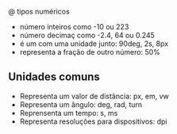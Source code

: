 @ tipos numéricos

* <integer> número inteiros como -10 ou 223
* <number> número decimaç como -2.4, 64 ou  0.245
* <dimension> é um <number> com uma unidade junto: 90deg, 2s, 8px
* <porcentagem> representa a fração de outro número: 50%

## Unidades comuns

* <length> Representa um valor de distância: px, em, vw
* <angle> Representa um ângulo: deg, rad, turn
* <time> Reprensenta um tempo: s, ms
* <resolution> Representa resoluções para dispositivos: dpi



